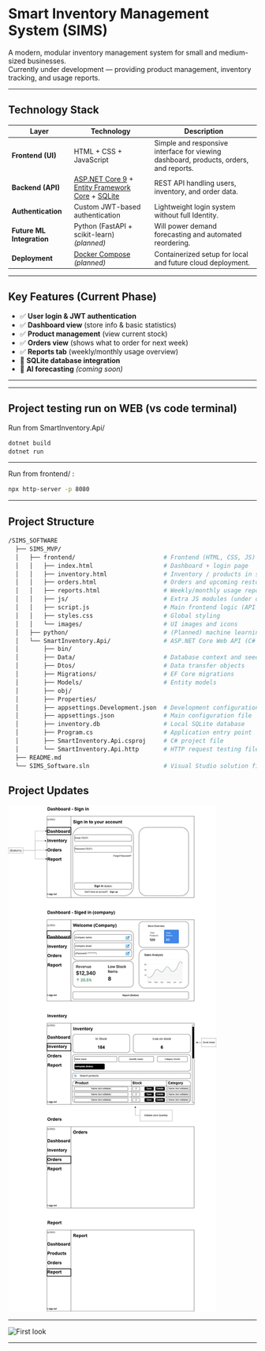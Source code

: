 # Smart Inventory Management System (SIMS)

A modern, modular inventory management system for small and medium-sized businesses.  
Currently under development — providing product management, inventory tracking, and usage reports.

---

## Technology Stack

| Layer | Technology | Description |
|-------|-------------|-------------|
| **Frontend (UI)** | HTML + CSS + JavaScript | Simple and responsive interface for viewing dashboard, products, orders, and reports. |
| **Backend (API)** | [ASP.NET Core 9](https://dotnet.microsoft.com/apps/aspnet) + [Entity Framework Core](https://learn.microsoft.com/en-us/ef/core/) + [SQLite](https://www.sqlite.org/) | REST API handling users, inventory, and order data. |
| **Authentication** | Custom JWT-based authentication | Lightweight login system without full Identity. |
| **Future ML Integration** | Python (FastAPI + scikit-learn) *(planned)* | Will power demand forecasting and automated reordering. |
| **Deployment** | [Docker Compose](https://docs.docker.com/compose/) *(planned)* | Containerized setup for local and future cloud deployment. |

---

## Key Features (Current Phase)

- ✅ **User login & JWT authentication**
- ✅ **Dashboard view** (store info & basic statistics)
- ✅ **Product management** (view current stock)
- ✅ **Orders view** (shows what to order for next week)
- ✅ **Reports tab** (weekly/monthly usage overview)
- 🔄 **SQLite database integration**
- 🚧 **AI forecasting** *(coming soon)*

---

---
## Project testing run on WEB (vs code terminal)
Run from SmartInventory.Api/

```bash
dotnet build
dotnet run
```
---

Run from frontend/ :

```bash
npx http-server -p 8080
```
---

## Project Structure

```bash
/SIMS_SOFTWARE
  ├── SIMS_MVP/
  │   ├── frontend/                         # Frontend (HTML, CSS, JS)
  │   │   ├── index.html                    # Dashboard + login page
  │   │   ├── inventory.html                # Inventory / products in stock
  │   │   ├── orders.html                   # Orders and upcoming restocks
  │   │   ├── reports.html                  # Weekly/monthly usage reports
  │   │   ├── js/                           # Extra JS modules (under development)
  │   │   ├── script.js                     # Main frontend logic (API requests)
  │   │   ├── styles.css                    # Global styling
  │   │   └── images/                       # UI images and icons
  │   ├── python/                           # (Planned) machine learning module
  │   └── SmartInventory.Api/               # ASP.NET Core Web API (C# backend)
  │       ├── bin/
  │       ├── Data/                         # Database context and seed data
  │       ├── Dtos/                         # Data transfer objects
  │       ├── Migrations/                   # EF Core migrations
  │       ├── Models/                       # Entity models
  │       ├── obj/
  │       ├── Properties/
  │       ├── appsettings.Development.json  # Development configuration (SQLite)
  │       ├── appsettings.json              # Main configuration file
  │       ├── inventory.db                  # Local SQLite database
  │       ├── Program.cs                    # Application entry point
  │       ├── SmartInventory.Api.csproj     # C# project file
  │       └── SmartInventory.Api.http       # HTTP request testing file
  ├── README.md
  └── SIMS_Software.sln                     # Visual Studio solution file
```

## Project Updates

![Layout](/SIMS_MVP/images/Layout%20mock.jpg)

---

![First look](/SIMS_MVP/images/updates%201.jpg.jpg)

---
